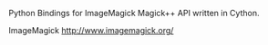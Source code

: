 Python Bindings for ImageMagick Magick++ API written in Cython.

ImageMagick
http://www.imagemagick.org/

